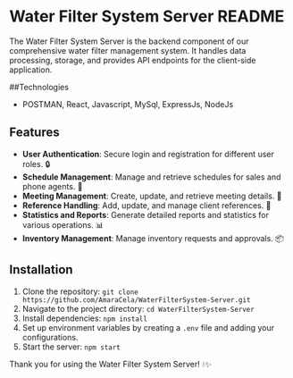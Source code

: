 # Water Filter System Server README
The Water Filter System Server is the backend component of our comprehensive water filter management system. It handles data processing, storage, and provides API endpoints for the client-side application.

##Technologies
- POSTMAN, React, Javascript, MySql, ExpressJs, NodeJs

## Features
- **User Authentication**: Secure login and registration for different user roles. 🔒
- **Schedule Management**: Manage and retrieve schedules for sales and phone agents. 📅
- **Meeting Management**: Create, update, and retrieve meeting details. 📝
- **Reference Handling**: Add, update, and manage client references. 📇
- **Statistics and Reports**: Generate detailed reports and statistics for various operations. 📊
- **Inventory Management**: Manage inventory requests and approvals. 📦

## Installation
1. Clone the repository: `git clone https://github.com/AmaraCela/WaterFilterSystem-Server.git`
2. Navigate to the project directory: `cd WaterFilterSystem-Server`
3. Install dependencies: `npm install`
4. Set up environment variables by creating a `.env` file and adding your configurations.
5. Start the server: `npm start`

 

Thank you for using the Water Filter System Server! 💧✨
